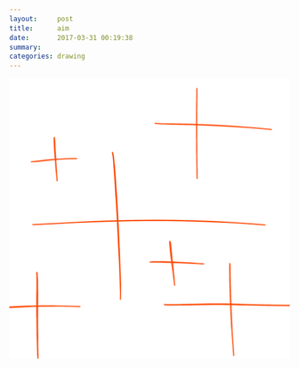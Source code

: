 ```yaml
---
layout:     post
title:      aim
date:       2017-03-31 00:19:38
summary:    
categories: drawing
---
```

![aim](/images/diary/aim.png "distracted")
